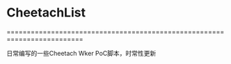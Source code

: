 # CheetachList
=========================================================================

日常编写的一些Cheetach Wker PoC脚本，时常性更新